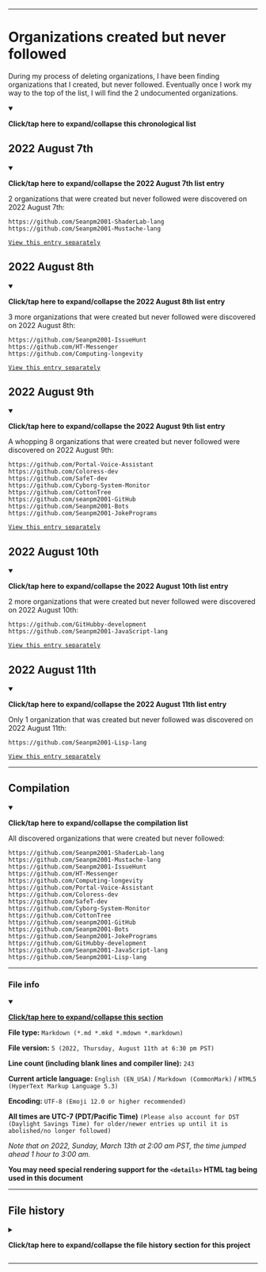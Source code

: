 
***

# Organizations created but never followed

During my process of deleting organizations, I have been finding organizations that I created, but never followed. Eventually once I work my way to the top of the list, I will find the 2 undocumented organizations.

<details open><summary><p lang="en"><b>Click/tap here to expand/collapse this chronological list</b></p></summary>

## 2022 August 7th

<details open><summary><p lang="en"><b>Click/tap here to expand/collapse the 2022 August 7th list entry</b></p></summary>

2 organizations that were created but never followed were discovered on 2022 August 7th:

```urll
https://github.com/Seanpm2001-ShaderLab-lang
https://github.com/Seanpm2001-Mustache-lang
```

</details> <!-- 2022 August 7th !-->

[`View this entry separately`](/Follows/NeverFollowed/Discoveries/2022/08_August/07/README.urll)

## 2022 August 8th

<details open><summary><p lang="en"><b>Click/tap here to expand/collapse the 2022 August 8th list entry</b></p></summary>

3 more organizations that were created but never followed were discovered on 2022 August 8th:

```urll
https://github.com/Seanpm2001-IssueHunt
https://github.com/HT-Messenger
https://github.com/Computing-longevity
```

</details> <!-- 2022 August 8th !-->

[`View this entry separately`](/Follows/NeverFollowed/Discoveries/2022/08_August/08/README.urll)

## 2022 August 9th

<details open><summary><p lang="en"><b>Click/tap here to expand/collapse the 2022 August 9th list entry</b></p></summary>

A whopping 8 organizations that were created but never followed were discovered on 2022 August 9th:

```urll
https://github.com/Portal-Voice-Assistant
https://github.com/Coloress-dev
https://github.com/SafeT-dev
https://github.com/Cyborg-System-Monitor
https://github.com/CottonTree
https://github.com/seanpm2001-GitHub
https://github.com/Seanpm2001-Bots
https://github.com/Seanpm2001-JokePrograms
```

</details> <!-- 2022 August 9th !-->

[`View this entry separately`](/Follows/NeverFollowed/Discoveries/2022/08_August/09/README.urll)

## 2022 August 10th

<details open><summary><p lang="en"><b>Click/tap here to expand/collapse the 2022 August 10th list entry</b></p></summary>

2 more organizations that were created but never followed were discovered on 2022 August 10th:

```urll
https://github.com/GitHubby-development
https://github.com/Seanpm2001-JavaScript-lang
```

</details> <!-- 2022 August 1th !-->

[`View this entry separately`](/Follows/NeverFollowed/Discoveries/2022/08_August/10/README.urll)

## 2022 August 11th

<details open><summary><p lang="en"><b>Click/tap here to expand/collapse the 2022 August 11th list entry</b></p></summary>

Only 1 organization that was created but never followed was discovered on 2022 August 11th:

```urll
https://github.com/Seanpm2001-Lisp-lang
```

</details> <!-- 2022 August 11th !-->

[`View this entry separately`](/Follows/NeverFollowed/Discoveries/2022/08_August/11/README.urll)

</details>

***

## Compilation

<details open><summary><p lang="en"><b>Click/tap here to expand/collapse the compilation list</b></p></summary>

All discovered organizations that were created but never followed:

```urll
https://github.com/Seanpm2001-ShaderLab-lang
https://github.com/Seanpm2001-Mustache-lang
https://github.com/Seanpm2001-IssueHunt
https://github.com/HT-Messenger
https://github.com/Computing-longevity
https://github.com/Portal-Voice-Assistant
https://github.com/Coloress-dev
https://github.com/SafeT-dev
https://github.com/Cyborg-System-Monitor
https://github.com/CottonTree
https://github.com/seanpm2001-GitHub
https://github.com/Seanpm2001-Bots
https://github.com/Seanpm2001-JokePrograms
https://github.com/GitHubby-development
https://github.com/Seanpm2001-JavaScript-lang
https://github.com/Seanpm2001-Lisp-lang
```

</details>

***

### File info

<details open><summary><p lang="en"><b><u>Click/tap here to expand/collapse this section</u></b></p></summary>

**File type:** `Markdown (*.md *.mkd *.mdown *.markdown)`

**File version:** `5 (2022, Thursday, August 11th at 6:30 pm PST)`

**Line count (including blank lines and compiler line):** `243`

**Current article language:** `English (EN_USA)` / `Markdown (CommonMark)` / `HTML5 (HyperText Markup Language 5.3)`

**Encoding:** `UTF-8 (Emoji 12.0 or higher recommended)`

**All times are UTC-7 (PDT/Pacific Time)** `(Please also account for DST (Daylight Savings Time) for older/newer entries up until it is abolished/no longer followed)`

_Note that on 2022, Sunday, March 13th at 2:00 am PST, the time jumped ahead 1 hour to 3:00 am._

**You may need special rendering support for the `<details>` HTML tag being used in this document**

</details>

***

## File history

<details><summary><p lang="en"><b>Click/tap here to expand/collapse the file history section for this project</b></p></summary>

<details><summary><p lang="en"><b>Version 1 (2022, Sunday, August 7th at 4:19 pm PST)</b></p></summary>

**This version was made by:** [`@seanpm2001`](https://github.com/seanpm2001/)

**View this release separately:** [`Click/tap here`](/Follows/NeverFollowed/!OldVersions/README/English/USA/README_V1.md)

> Changes:

- [x] Started the file
- [x] Added the title section
- [x] Added the `2022 August 7th` section
- [x] Added the `file info` section
- [x] Added the `file history` section
- [ ] No other changes in version 1

</details>

<details><summary><p lang="en"><b>Version 2 (2022, Monday, August 8th at 5:24 pm PST)</b></p></summary>

**This version was made by:** [`@seanpm2001`](https://github.com/seanpm2001/)

**View this release separately:** [`Click/tap here`](/Follows/NeverFollowed/!OldVersions/README/English/USA/README_V2.md)

> Changes:

- [x] Added the `2022 August 8th` section
- [x] Updated the `file info` section
- [x] Updated the `file history` section
- [ ] No other changes in version 2

</details>

<details><summary><p lang="en"><b>Version 3 (2022, Tuesday, August 9th at 5:11 pm PST)</b></p></summary>

**This version was made by:** [`@seanpm2001`](https://github.com/seanpm2001/)

**View this release separately:** [`Click/tap here`](/Follows/NeverFollowed/!OldVersions/README/English/USA/README_V3.md)

> Changes:

- [x] Added the `2022 August 9th` section
- [x] Added the `Compilation` section
- [x] Updated the `file info` section
- [x] Updated the `file history` section
- [ ] No other changes in version 3

</details>

<details><summary><p lang="en"><b>Version 4 (2022, Wednesday, August 10th at 5:14 pm PST)</b></p></summary>

**This version was made by:** [`@seanpm2001`](https://github.com/seanpm2001/)

**View this release separately:** [`Click/tap here`](/Follows/NeverFollowed/!OldVersions/README/English/USA/README_V4.md)

> Changes:

- [x] Updated the `2022 August 7th` section to add a link to the local file
- [x] Updated the `2022 August 8th` section to add a link to the local file
- [x] Updated the `2022 August 9th` section to add a link to the local file
- [x] Added the `2022 August 10th` section
- [x] Updated the `Compilation` section
- [x] Updated the `file info` section
- [x] Updated the `file history` section
- [ ] No other changes in version 4

</details>

<details><summary><p lang="en"><b>Version 5 (2022, Thursday, August 11th at 6:30 pm PST)</b></p></summary>

**This version was made by:** [`@seanpm2001`](https://github.com/seanpm2001/)

**View this release separately:** [`Click/tap here`](/Follows/NeverFollowed/!OldVersions/README/English/USA/README_V5.md)

> Changes:

- [x] Utilized dropdowns for every section
- [x] Updated the `2022 August 7th` section to add dropdown support
- [x] Updated the `2022 August 8th` section to add dropdown support
- [x] Updated the `2022 August 9th` section to add dropdown support
- [x] Updated the `2022 August 10th` section to add dropdown support
- [x] Added the `2022 August 11th` section
- [x] Updated the `Compilation` section
- [x] Updated the `file info` section
- [x] Updated the `file history` section
- [ ] No other changes in version 5

</details>

</details>

***
